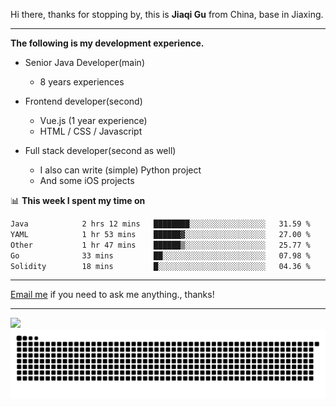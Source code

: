 Hi there, thanks for stopping by, this is **Jiaqi Gu** from China, base in Jiaxing.

---

**The following is my development experience.**

- Senior Java Developer(main)
  - 8 years experiences

- Frontend developer(second)
  - Vue.js (1 year experience)
  - HTML / CSS / Javascript
  
- Full stack developer(second as well)
  - I also can write (simple) Python project
  - And some iOS projects

📊 **This week I spent my time on**
<!--START_SECTION:waka-->

```txt
Java            2 hrs 12 mins   ████████░░░░░░░░░░░░░░░░░   31.59 %
YAML            1 hr 53 mins    ██████▓░░░░░░░░░░░░░░░░░░   27.00 %
Other           1 hr 47 mins    ██████▒░░░░░░░░░░░░░░░░░░   25.77 %
Go              33 mins         ██░░░░░░░░░░░░░░░░░░░░░░░   07.98 %
Solidity        18 mins         █░░░░░░░░░░░░░░░░░░░░░░░░   04.36 %
```

<!--END_SECTION:waka-->

---

[Email me](mailto:htk2klwgr@mozmail.com?subject=Hiring_from_GitHub) if you need to ask me anything., thanks!

---

![]( https://visitor-badge.glitch.me/badge?page_id=githubgujiaqi)
![]( https://github.com/droid-Q/droid-Q/raw/output/github-contribution-grid-snake.svg#gh-dark-mode-only)
